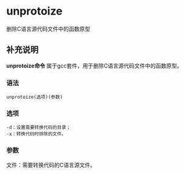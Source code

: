 unprotoize
===

删除C语言源代码文件中的函数原型

## 补充说明

**unprotoize命令** 属于gcc套件，用于删除C语言源代码文件中的函数原型。

### 语法  

```
unprotoize(选项)(参数)
```

### 选项  

```
-d：设置需要转换代码的目录；
-x：转换代码时排除的文件。
```

### 参数  

文件：需要转换代码的C语言源文件。


<!-- Linux命令行搜索引擎：https://jaywcjlove.github.io/linux-command/ -->